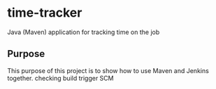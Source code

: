 # time-tracker
Java (Maven) application for tracking time on the job

## Purpose

This purpose of this project is to show how to use Maven and Jenkins together.
checking build trigger SCM
